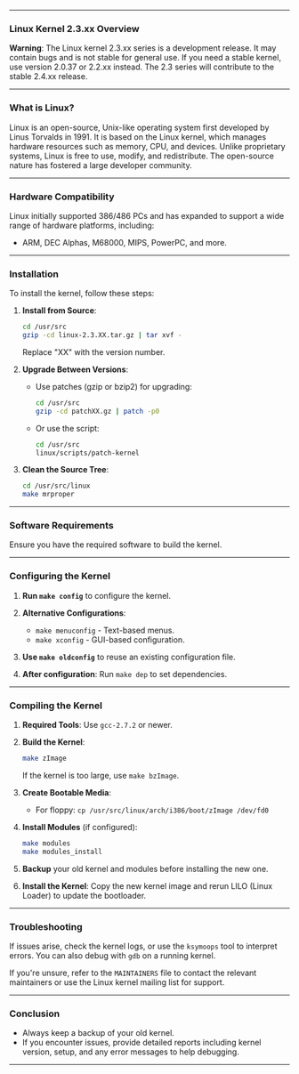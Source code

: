 
---

### Linux Kernel 2.3.xx Overview

**Warning**: The Linux kernel 2.3.xx series is a development release. It may contain bugs and is not stable for general use. If you need a stable kernel, use version 2.0.37 or 2.2.xx instead. The 2.3 series will contribute to the stable 2.4.xx release.

---

### What is Linux?

Linux is an open-source, Unix-like operating system first developed by Linus Torvalds in 1991. It is based on the Linux kernel, which manages hardware resources such as memory, CPU, and devices. Unlike proprietary systems, Linux is free to use, modify, and redistribute. The open-source nature has fostered a large developer community.

---

### Hardware Compatibility

Linux initially supported 386/486 PCs and has expanded to support a wide range of hardware platforms, including:

- ARM, DEC Alphas, M68000, MIPS, PowerPC, and more.

---

### Installation

To install the kernel, follow these steps:

1. **Install from Source**:
   ```bash
   cd /usr/src
   gzip -cd linux-2.3.XX.tar.gz | tar xvf -
   ```
   Replace "XX" with the version number.

2. **Upgrade Between Versions**:
   - Use patches (gzip or bzip2) for upgrading:
     ```bash
     cd /usr/src
     gzip -cd patchXX.gz | patch -p0
     ```
   - Or use the script:
     ```bash
     cd /usr/src
     linux/scripts/patch-kernel
     ```

3. **Clean the Source Tree**:
   ```bash
   cd /usr/src/linux
   make mrproper
   ```

---

### Software Requirements

Ensure you have the required software to build the kernel.

---

### Configuring the Kernel

1. **Run `make config`** to configure the kernel.
2. **Alternative Configurations**:
   - `make menuconfig` - Text-based menus.
   - `make xconfig` - GUI-based configuration.

3. **Use `make oldconfig`** to reuse an existing configuration file.

4. **After configuration**: Run `make dep` to set dependencies.

---

### Compiling the Kernel

1. **Required Tools**: Use `gcc-2.7.2` or newer.
2. **Build the Kernel**:
   ```bash
   make zImage
   ```
   If the kernel is too large, use `make bzImage`.
3. **Create Bootable Media**:
   - For floppy: `cp /usr/src/linux/arch/i386/boot/zImage /dev/fd0`
4. **Install Modules** (if configured):
   ```bash
   make modules
   make modules_install
   ```

5. **Backup** your old kernel and modules before installing the new one.

6. **Install the Kernel**: Copy the new kernel image and rerun LILO (Linux Loader) to update the bootloader.

---

### Troubleshooting

If issues arise, check the kernel logs, or use the `ksymoops` tool to interpret errors. You can also debug with `gdb` on a running kernel.

If you're unsure, refer to the `MAINTAINERS` file to contact the relevant maintainers or use the Linux kernel mailing list for support.

---

### Conclusion

- Always keep a backup of your old kernel.
- If you encounter issues, provide detailed reports including kernel version, setup, and any error messages to help debugging.

---
